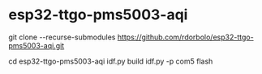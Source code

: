 # esp32-ttgo-pms5003-aqi

git clone --recurse-submodules https://github.com/rdorbolo/esp32-ttgo-pms5003-aqi.git

cd esp32-ttgo-pms5003-aqi
idf.py build
idf.py -p com5 flash

